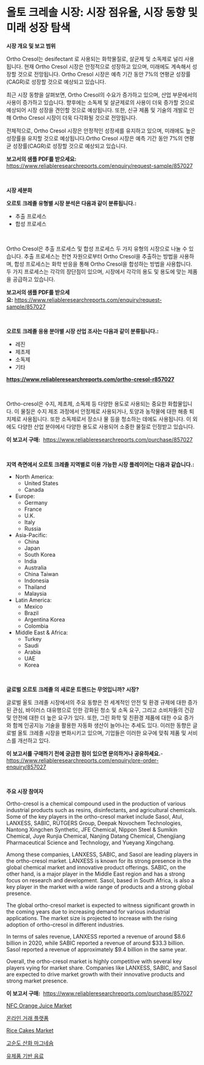 <p><h1>올토 크레솔 시장: 시장 점유율, 시장 동향 및 미래 성장 탐색</h1></p><p><strong>시장 개요 및 보고 범위</strong></p>
<p><p>Ortho Cresol는 desifectant 로 사용되는 화학물질로, 살균제 및 소독제로 널리 사용됩니다. 현재 Ortho Cresol 시장은 안정적으로 성장하고 있으며, 미래에도 계속해서 성장할 것으로 전망됩니다. Ortho Cresol 시장은 예측 기간 동안 7%의 연평균 성장률(CAGR)로 성장할 것으로 예상되고 있습니다.</p><p>최근 시장 동향을 살펴보면, Ortho Cresol의 수요가 증가하고 있으며, 산업 부문에서의 사용이 증가하고 있습니다. 향후에는 소독제 및 살균제로의 사용이 더욱 증가할 것으로 예상되어 시장 성장을 견인할 것으로 예상됩니다. 또한, 신규 제품 및 기술의 개발로 인해 Ortho Cresol 시장이 더욱 다각화될 것으로 전망됩니다.</p><p>전체적으로, Ortho Cresol 시장은 안정적인 성장세를 유지하고 있으며, 미래에도 높은 성장률을 유지할 것으로 예상됩니다.Ortho Cresol 시장은 예측 기간 동안 7%의 연평균 성장률(CAGR)로 성장할 것으로 예상되고 있습니다.</p></p>
<p><strong>보고서의 샘플 PDF를 받으세요:</strong> <a href="https://www.reliableresearchreports.com/enquiry/request-sample/857027">https://www.reliableresearchreports.com/enquiry/request-sample/857027</a></p>
<p>&nbsp;</p>
<p><strong>시장 세분화</strong></p>
<p><strong>오르토 크레졸 유형별 시장 분석은 다음과 같이 분류됩니다.:</strong></p>
<p><ul><li>추출 프로세스</li><li>합성 프로세스</li></ul></p>
<p>&nbsp;</p>
<p><p>Ortho Cresol은 추출 프로세스 및 합성 프로세스 두 가지 유형의 시장으로 나눌 수 있습니다. 추출 프로세스는 천연 자원으로부터 Ortho Cresol을 추출하는 방법을 사용하며, 합성 프로세스는 화학 반응을 통해 Ortho Cresol을 합성하는 방법을 사용합니다. 두 가지 프로세스는 각각의 장단점이 있으며, 시장에서 각각의 용도 및 용도에 맞는 제품을 공급하고 있습니다.</p></p>
<p><strong>보고서의 샘플 PDF를 받으세요:</strong>&nbsp;<a href="https://www.reliableresearchreports.com/enquiry/request-sample/857027">https://www.reliableresearchreports.com/enquiry/request-sample/857027</a></p>
<p>&nbsp;</p>
<p><strong> 오르토 크레졸 응용 분야별 시장 산업 조사는 다음과 같이 분류됩니다.:</strong></p>
<p><ul><li>레진</li><li>제초제</li><li>소독제</li><li>기타</li></ul></p>
<p><strong><a href="https://www.reliableresearchreports.com/ortho-cresol-r857027">https://www.reliableresearchreports.com/ortho-cresol-r857027</a></strong></p>
<p>&nbsp;</p>
<p><p>Ortho-cresol은 수지, 제초제, 소독제 등 다양한 용도로 사용되는 중요한 화합물입니다. 이 물질은 수지 제조 과정에서 안정제로 사용되거나, 토양과 농작물에 대한 해충 퇴치제로 사용됩니다. 또한 소독제로서 장소나 물 등을 청소하는 데에도 사용됩니다. 이 외에도 다양한 산업 분야에서 다양한 용도로 사용되어 소중한 물질로 인정받고 있습니다.</p></p>
<p><strong>이 보고서 구매:</strong>&nbsp; <a href="https://www.reliableresearchreports.com/purchase/857027">https://www.reliableresearchreports.com/purchase/857027</a></p>
<p>&nbsp;</p>
<p><strong>지역 측면에서 오르토 크레졸 지역별로 이용 가능한 시장 플레이어는 다음과 같습니다.:</strong></p>
<p><ul>
    <li>
        North America:
        <ul>
            <li>United States</li>
            <li>Canada</li>
        </ul>
    </li>
    <li>
        Europe:
        <ul>
            <li>Germany</li>
            <li>France</li>
            <li>U.K.</li>
            <li>Italy</li>
            <li>Russia</li>
        </ul>
    </li>
    <li>
        Asia-Pacific:
        <ul>
            <li>China</li>
            <li>Japan</li>
            <li>South Korea</li>
            <li>India</li>
            <li>Australia</li>
            <li>China Taiwan</li>
            <li>Indonesia</li>
            <li>Thailand</li>
            <li>Malaysia</li>
        </ul>
    </li>
    <li>
        Latin America:
        <ul>
            <li>Mexico</li>
            <li>Brazil</li>
            <li>Argentina Korea</li>
            <li>Colombia</li>
        </ul>
    </li>
    <li>
        Middle East & Africa:
        <ul>
            <li>Turkey</li>
            <li>Saudi</li>
            <li>Arabia</li>
            <li>UAE</li>
            <li>Korea</li>
        </ul>
    </li>
    </ul></p>
<p>&nbsp;</p>
<p><strong>글로벌 오르토 크레졸 의 새로운 트렌드는 무엇입니까? 시장?</strong></p>
<p><p>글로벌 올토 크레졸 시장에서의 주요 동향은 전 세계적인 안전 및 환경 규제에 대한 증가된 관심, 바이러스 대유행으로 인한 강화된 청소 및 소독 요구, 그리고 소비자들의 건강 및 안전에 대한 더 높은 요구가 있다. 또한, 그린 화학 및 친환경 제품에 대한 수요 증가와 함께 인공지능 기술을 활용한 자동화 생산이 늘어나는 추세도 있다. 이러한 동향은 글로벌 올토 크레졸 시장을 변화시키고 있으며, 기업들은 이러한 요구에 맞춰 제품 및 서비스를 개선하고 있다.</p></p>
<p><strong>이 보고서를 구매하기 전에 궁금한 점이 있으면 문의하거나 공유하세요.</strong>- <a href="https://www.reliableresearchreports.com/enquiry/pre-order-enquiry/857027">https://www.reliableresearchreports.com/enquiry/pre-order-enquiry/857027</a></p>
<p>&nbsp;</p>
<p><strong>주요 시장 참여자</strong></p>
<p><p>Ortho-cresol is a chemical compound used in the production of various industrial products such as resins, disinfectants, and agricultural chemicals. Some of the key players in the ortho-cresol market include Sasol, Atul, LANXESS, SABIC, RÜTGERS Group, Deepak Novochem Technologies, Nantong Xingchen Synthetic, JFE Chemical, Nippon Steel & Sumikin Chemical, Juye Runjia Chemical, Nanjing Datang Chemical, Chengjiang Pharmaceutical Science and Technology, and Yueyang Xingchang.</p><p>Among these companies, LANXESS, SABIC, and Sasol are leading players in the ortho-cresol market. LANXESS is known for its strong presence in the global chemical market and innovative product offerings. SABIC, on the other hand, is a major player in the Middle East region and has a strong focus on research and development. Sasol, based in South Africa, is also a key player in the market with a wide range of products and a strong global presence.</p><p>The global ortho-cresol market is expected to witness significant growth in the coming years due to increasing demand for various industrial applications. The market size is projected to increase with the rising adoption of ortho-cresol in different industries.</p><p>In terms of sales revenue, LANXESS reported a revenue of around $8.6 billion in 2020, while SABIC reported a revenue of around $33.3 billion. Sasol reported a revenue of approximately $9.4 billion in the same year.</p><p>Overall, the ortho-cresol market is highly competitive with several key players vying for market share. Companies like LANXESS, SABIC, and Sasol are expected to drive market growth with their innovative products and strong market presence.</p></p>
<p><strong>이 보고서 구매:</strong>&nbsp;&nbsp;<a href="https://www.reliableresearchreports.com/purchase/857027">https://www.reliableresearchreports.com/purchase/857027</a></p>
<p><p><a href="https://github.com/kathiaseamanalvaradovlprc2h/Market-Research-Report-List-1/blob/main/nfc-orange-juice-market.md">NFC Orange Juice Market</a></p><p><a href="https://github.com/oajzkywllm460/Market-Research-Report-List-1/blob/main/954827917003.md">온라인 거래 플랫폼</a></p><p><a href="https://github.com/wusalecollins540tpqoz/Market-Research-Report-List-1/blob/main/rice-cakes-market.md">Rice Cakes Market</a></p><p><a href="https://github.com/vsr06p4p49/Market-Research-Report-List-1/blob/main/818650717004.md">고순도 산화 마그네슘</a></p><p><a href="https://medium.com/@bobbyreitenberg879562023/%EC%9C%A0%EC%A0%9C%ED%92%88-%EA%B8%B0%EB%B0%98-%EC%9D%8C%EB%A3%8C-%EC%8B%9C%EC%9E%A5-%EB%B6%84%EC%84%9D-%EA%B7%B8%EA%B2%83%EC%9D%98-cagr-%EC%8B%9C%EC%9E%A5-%EC%84%B8%EB%B6%84%ED%99%94-%EB%B0%8F-%EA%B8%80%EB%A1%9C%EB%B2%8C-%EC%82%B0%EC%97%85-%EA%B0%9C%EC%9A%94-45e7dc4f3239">유제품 기반 음료</a></p></p>